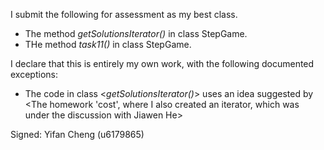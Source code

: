 I submit the following for assessment as my best class.

* The method *getSolutionsIterator()* in class StepGame.
* THe method *task11()* in class StepGame.

I declare that this is entirely my own work, with the following documented exceptions:

* The code in class <*getSolutionsIterator()*> uses an idea suggested by <The homework 'cost', where I also created an iterator, which was under the discussion with Jiawen He>

Signed: Yifan Cheng (u6179865)
